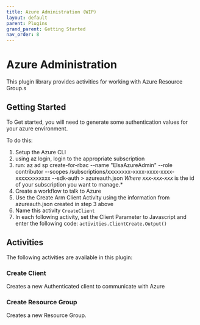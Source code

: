 ```yaml
---
title: Azure Administration (WIP)
layout: default
parent: Plugins
grand_parent: Getting Started
nav_order: 8
---
```


# Azure Administration
This plugin library provides activities for working with Azure Resource Group.s

## Getting Started
To Get started, you will need to generate some authentication values for your azure environment.

To do this:

1. Setup the Azure CLI
2. using az login, login to the appropriate subscription
3. run: az ad sp create-for-rbac --name "ElsaAzureAdmin" --role contributor --scopes /subscriptions/xxxxxxxx-xxxx-xxxx-xxxx-xxxxxxxxxxxx --sdk-auth > azureauth.json
   *Where xxx-xxx-xxx* is the id of your subscription  you want to manage.*
4. Create a workflow to talk to Azure
5. Use the Create Arm Client Activity using the information from azureauth.json created in step 3 above
6. Name this activity ```CreateClient```
7. In each following activity, set the Client Parameter to Javascript and enter the following code:
   ```activities.ClientCreate.Output()```

## Activities
The following activities are available in this plugin:

### Create Client
Creates a new Authenticated client to communicate with Azure

### Create Resource Group
Creates a new Resource Group.